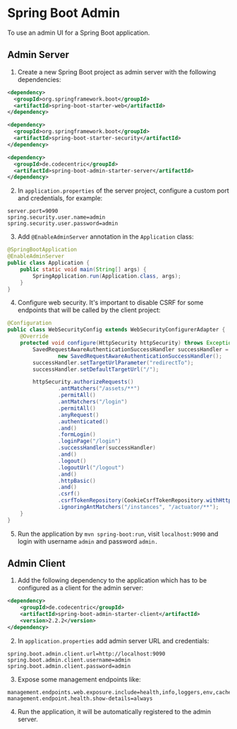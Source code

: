# Spring Boot Admin

To use an admin UI for a Spring Boot application.

## Admin Server

1. Create a new Spring Boot project as admin server with the following dependencies:

  ```xml
  <dependency>
    <groupId>org.springframework.boot</groupId>
    <artifactId>spring-boot-starter-web</artifactId>
  </dependency>

  <dependency>
    <groupId>org.springframework.boot</groupId>
    <artifactId>spring-boot-starter-security</artifactId>
  </dependency>

  <dependency>
    <groupId>de.codecentric</groupId>
    <artifactId>spring-boot-admin-starter-server</artifactId>
  </dependency>
  ```

2. In `application.properties` of the server project, configure a custom port and credentials, for example:

  ```
  server.port=9090
  spring.security.user.name=admin
  spring.security.user.password=admin
  ```

3. Add `@EnableAdminServer` annotation in the `Application` class:

  ```java
  @SpringBootApplication
  @EnableAdminServer
  public class Application {
      public static void main(String[] args) {
          SpringApplication.run(Application.class, args);
      }
  }
  ```

4. Configure web security. It's important to disable CSRF for some endpoints that will be called by the client project:

  ```java
  @Configuration
  public class WebSecurityConfig extends WebSecurityConfigurerAdapter {
      @Override
      protected void configure(HttpSecurity httpSecurity) throws Exception {
          SavedRequestAwareAuthenticationSuccessHandler successHandler =
                  new SavedRequestAwareAuthenticationSuccessHandler();
          successHandler.setTargetUrlParameter("redirectTo");
          successHandler.setDefaultTargetUrl("/");

          httpSecurity.authorizeRequests()
                  .antMatchers("/assets/**")
                  .permitAll()
                  .antMatchers("/login")
                  .permitAll()
                  .anyRequest()
                  .authenticated()
                  .and()
                  .formLogin()
                  .loginPage("/login")
                  .successHandler(successHandler)
                  .and()
                  .logout()
                  .logoutUrl("/logout")
                  .and()
                  .httpBasic()
                  .and()
                  .csrf()
                  .csrfTokenRepository(CookieCsrfTokenRepository.withHttpOnlyFalse())
                  .ignoringAntMatchers("/instances", "/actuator/**");
      }
  }
  ```

5. Run the application by `mvn spring-boot:run`, visit `localhost:9090` and login with username `admin` and password `admin.`

## Admin Client

1. Add the following dependency to the application which has to be configured as a client for the admin server:

  ```xml
  <dependency>
      <groupId>de.codecentric</groupId>
      <artifactId>spring-boot-admin-starter-client</artifactId>
      <version>2.2.2</version>
  </dependency>
  ```

2. In `application.properties` add admin server URL and credentials:

  ```
  spring.boot.admin.client.url=http://localhost:9090
  spring.boot.admin.client.username=admin
  spring.boot.admin.client.password=admin
  ```

3. Expose some management endpoints like:

  ```
  management.endpoints.web.exposure.include=health,info,loggers,env,caches,metrics
  management.endpoint.health.show-details=always
  ```

4. Run the application, it will be automatically registered to the admin server.
